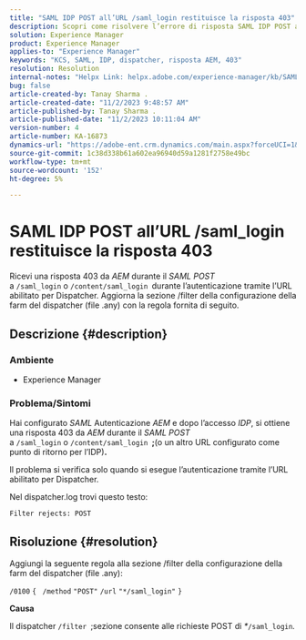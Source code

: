 ```yaml
---
title: "SAML IDP POST all’URL /saml_login restituisce la risposta 403"
description: Scopri come risolvere l’errore di risposta SAML IDP POST all’URL 403 /saml_login.
solution: Experience Manager
product: Experience Manager
applies-to: "Experience Manager"
keywords: "KCS, SAML, IDP, dispatcher, risposta AEM, 403"
resolution: Resolution
internal-notes: "Helpx Link: helpx.adobe.com/experience-manager/kb/SAML-IDP-POST-to-saml-login-url-returns-403-response-AEM-6-x0.html"
bug: false
article-created-by: Tanay Sharma .
article-created-date: "11/2/2023 9:48:57 AM"
article-published-by: Tanay Sharma .
article-published-date: "11/2/2023 10:11:04 AM"
version-number: 4
article-number: KA-16873
dynamics-url: "https://adobe-ent.crm.dynamics.com/main.aspx?forceUCI=1&pagetype=entityrecord&etn=knowledgearticle&id=651a8108-6579-ee11-8179-6045bd006149"
source-git-commit: 1c38d338b61a602ea96940d59a1281f2758e49bc
workflow-type: tm+mt
source-wordcount: '152'
ht-degree: 5%

---
```


# SAML IDP POST all’URL /saml_login restituisce la risposta 403


Ricevi una risposta 403 da *AEM* durante il *SAML POST* a `/saml_login` o `/content/saml_login `durante l’autenticazione tramite l’URL abilitato per Dispatcher. Aggiorna la sezione /filter della configurazione della farm del dispatcher (file .any) con la regola fornita di seguito.

## Descrizione {#description}


### Ambiente

- Experience Manager




### Problema/Sintomi

Hai configurato *SAML* Autenticazione *AEM* e dopo l’accesso *IDP*, si ottiene una risposta 403 da *AEM* durante il *SAML POST* a `/saml_login` o `/content/saml_login `<b>;</b>(o un altro URL configurato come punto di ritorno per l’IDP)<b>.</b>

Il problema si verifica solo quando si esegue l’autenticazione tramite l’URL abilitato per Dispatcher.

Nel dispatcher.log trovi questo testo:

`Filter rejects: POST`


## Risoluzione {#resolution}


Aggiungi la seguente regola alla sezione /filter della configurazione della farm del dispatcher (file .any):

`/0100` `{ ` `/method` `"POST"` `/url` `"*/saml_login"` `}`



<b>Causa</b>

Il dispatcher `/filter `;sezione consente alle richieste POST di *\**`/saml_login`*.*
